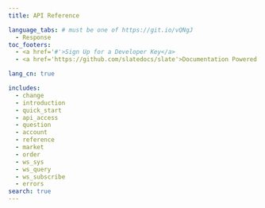 ```yaml
---
title: API Reference

language_tabs: # must be one of https://git.io/vQNgJ
  - Response
toc_footers:
  - <a href='#'>Sign Up for a Developer Key</a>
  - <a href='https://github.com/slatedocs/slate'>Documentation Powered by Slate</a>

lang_cn: true

includes:
  - change
  - introduction
  - quick_start
  - api_access
  - question
  - account
  - reference
  - market
  - order
  - ws_sys
  - ws_query
  - ws_subscribe
  - errors
search: true
---
```

